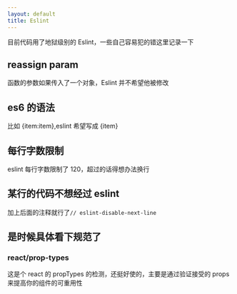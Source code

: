 ```yaml
---
layout: default
title: Eslint
---
```


目前代码用了地狱级别的 Eslint，一些自己容易犯的错这里记录一下

## reassign param

函数的参数如果传入了一个对象，Eslint 并不希望他被修改

## es6 的语法

比如 {item:item},eslint 希望写成 {item}

## 每行字数限制

eslint 每行字数限制了 120，超过的话得想办法换行

## 某行的代码不想经过 eslint

加上后面的注释就行了`// eslint-disable-next-line`

## 是时候具体看下规范了

### react/prop-types

这是个 react 的 propTypes 的检测，还挺好使的，主要是通过验证接受的 props 来提高你的组件的可重用性
